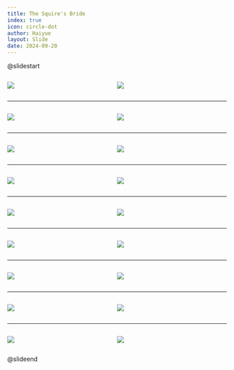 ```yaml
---
title: The Squire's Bride
index: true
icon: circle-dot
author: Haiyue
layout: Slide
date: 2024-09-20
---
```

 
@slidestart

<div style="display:flex">
<div style="flex:1">

![](/data/english/reading/Level-K/The%20Squire's%20Bride/001.png)
</div>
<div style="flex:1">

![](/data/english/reading/Level-K/The%20Squire's%20Bride/002.png)
</div>
</div>

---

<div style="display:flex">
<div style="flex:1">

![](/data/english/reading/Level-K/The%20Squire's%20Bride/003.png)
</div>
<div style="flex:1">

![](/data/english/reading/Level-K/The%20Squire's%20Bride/004.png)
</div>
</div>

---

<div style="display:flex">
<div style="flex:1">

![](/data/english/reading/Level-K/The%20Squire's%20Bride/005.png)
</div>
<div style="flex:1">

![](/data/english/reading/Level-K/The%20Squire's%20Bride/006.png)
</div>
</div>

---

<div style="display:flex">
<div style="flex:1">

![](/data/english/reading/Level-K/The%20Squire's%20Bride/007.png)
</div>
<div style="flex:1">

![](/data/english/reading/Level-K/The%20Squire's%20Bride/008.png)
</div>
</div>

---

<div style="display:flex">
<div style="flex:1">

![](/data/english/reading/Level-K/The%20Squire's%20Bride/009.png)
</div>
<div style="flex:1">

![](/data/english/reading/Level-K/The%20Squire's%20Bride/010.png)
</div>
</div>

---

<div style="display:flex">
<div style="flex:1">

![](/data/english/reading/Level-K/The%20Squire's%20Bride/011.png)
</div>
<div style="flex:1">

![](/data/english/reading/Level-K/The%20Squire's%20Bride/012.png)
</div>
</div>

---

<div style="display:flex">
<div style="flex:1">

![](/data/english/reading/Level-K/The%20Squire's%20Bride/013.png)
</div>
<div style="flex:1">

![](/data/english/reading/Level-K/The%20Squire's%20Bride/014.png)
</div>
</div>

---

<div style="display:flex">
<div style="flex:1">

![](/data/english/reading/Level-K/The%20Squire's%20Bride/015.png)
</div>
<div style="flex:1">

![](/data/english/reading/Level-K/The%20Squire's%20Bride/016.png)
</div>
</div>

---

<div style="display:flex">
<div style="flex:1">

![](/data/english/reading/Level-K/The%20Squire's%20Bride/017.png)
</div>
<div style="flex:1">

![](/data/english/reading/Level-K/The%20Squire's%20Bride/018.png)
</div>
</div>

@slideend